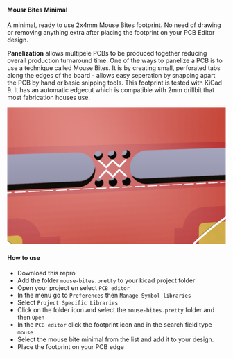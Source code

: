 #### Mousr Bites Minimal
A minimal, ready to use 2x4mm Mouse Bites footprint. No need of drawing or removing anything extra after placing the footprint on your PCB Editor design. 

**Panelization** allows multipele PCBs to be produced together reducing overall production turnaround time. One of the ways to panelize a PCB is to use a technique called Mouse Bites. It is by creating small, perforated tabs along the edges of the board - allows easy seperation by snapping apart the PCB by hand or basic snipping tools. This footprint is tested with KiCad 9. It has an automatic edgecut which is compatible with 2mm drillbit that most fabrication houses use. 

![Alt text](./mouse-bites.png?raw=true "Mouse Bites on a PCB (rendering)")

#### How to use
* Download this repro
* Add the folder `mouse-bites.pretty` to your kicad project folder
* Open your project en select `PCB editor`
* In the menu go to `Preferences` then `Manage Symbol libraries`
* Select `Project Specific Libraries`
* Click on the folder icon  and select the `mouse-bites.pretty` folder and then `Open`
* In the `PCB editor` click the footprint icon  and in the search field type `mouse`
* Select the mouse bite minimal from the list and add it to your design.
* Place the footprint on your PCB edge

